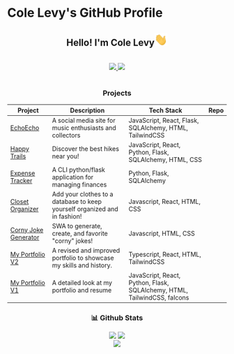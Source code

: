 <!--
**colelevy08/colelevy08** is a ✨ _special_ ✨ repository because its `README.md` (this file) appears on your GitHub profile.

Here are some ideas to get you started:

- 🔭 I’m currently working on ...
- 🌱 I’m currently learning ...
- 👯 I’m looking to collaborate on ...
- 🤔 I’m looking for help with ...
- 💬 Ask me about ...
- 📫 How to reach me: ...
- 😄 Pronouns: ...
- ⚡ Fun fact: ...
-->

<!-- README.md -->

# Cole Levy's GitHub Profile

<!-- Header Section -->
<div align="center">
  <h2>Hello! I'm Cole Levy<img src="https://github.com/ABSphreak/ABSphreak/blob/master/gifs/Hi.gif" width="30"></h2> 
<!-- <img src="https://github.com/sarahadean/sarahadean/assets/128323898/4ef67b26-a753-415c-b2e9-4a2218a0cd1c" height="270"/> -->
</div>
<br>


<div align="center">
<!-- LinkedIn Badge with clickable link -->
<a href="https://www.linkedin.com/in/colelevy/" target="_blank">
    <img src="https://img.shields.io/badge/LinkedIn-0077B5?style=for-the-badge&logo=linkedin&logoColor=white" />
</a>

<!-- DEV Badge with clickable link (replacing the Medium badge) -->
<a href="https://dev.to/colelevy" target="_blank">
    <img src="https://img.shields.io/badge/DEV-000000?style=for-the-badge&logo=devdotto&logoColor=white" />
</a>
</div>
<br>


<!-- Projects Section -->
<h3 align="center">Projects</h3>

<table class="tg">
  <thead>
    <tr>
      <th>Project</th>
      <th>Description</th>
      <th>Tech Stack</th>
      <th>Repo</th>
    </tr>
  </thead>
  <tbody>
    <tr>
      <td><a href="https://github.com/colelevy08/EchoEcho">EchoEcho</td>
      <td>A social media site for music enthusiasts and collectors</td>
      <td>JavaScript, React, Flask, SQLAlchemy, HTML, TailwindCSS</td>
    </tr>
    <tr>
      <td><a href="https://github.com/rachelsteiner91/HappyTrails">Happy Trails</td>
      <td>Discover the best hikes near you!</td>
      <td>JavaScript, React, Python, Flask, SQLAlchemy, HTML, CSS</td>
    </tr>
    <tr>
      <td><a href="https://github.com/your-repo-link">Expense Tracker</td>
      <td>A CLI python/flask application for managing finances</td>
      <td>Python, Flask, SQLAlchemy</td>
    </tr>
    <tr>
      <td><a href="https://github.com/colelevy08/Closet-Organizer">Closet Organizer</td>
      <td>Add your clothes to a database to keep yourself organized and in fashion!</td>
      <td>Javascript, React, HTML, CSS</td>
    </tr>
    <tr>
      <td><a href="https://github.com/ThisBackpackersLife/phase-1-group-project">Corny Joke Generator</td>
      <td>SWA to generate, create, and favorite "corny" jokes!</td>
      <td>Javascript, HTML, CSS</td>
    </tr>
    <tr>
      <td><a href="https://github.com/colelevy08/Portfolio25">My Portfolio V2</td>
      <td>A revised and improved portfolio to showcase my skills and history.</td>
      <td>Typescript, React, HTML, TailwindCSS</td>
    </tr>
    <tr>
      <td><a href="https://github.com/colelevy08/my_portfolio">My Portfolio V1</td>
      <td>A detailed look at my portfolio and resume</td>
      <td>JavaScript, React, Python, Flask, SQLAlchemy, HTML, TailwindCSS, faIcons</td>
    </tr>
  </tbody>
</table>

<h3 align="center">📊 Github Stats </h3>
<div align="center">
<img src="https://streak-stats.demolab.com?user=colelevy08&theme=nightowl" height="200px"/>
<img src="https://github-readme-stats.vercel.app/api/top-langs/?username=colelevy08&layout=compact&theme=nightowl" height="200px"/>  
</div>
<div align="center">
<img src="https://komarev.com/ghpvc/?username=colelevy08&color=blueviolet" />
<!-- ![](https://komarev.com/ghpvc/?username=sarahadean&color=blueviolet) -->
</div>
